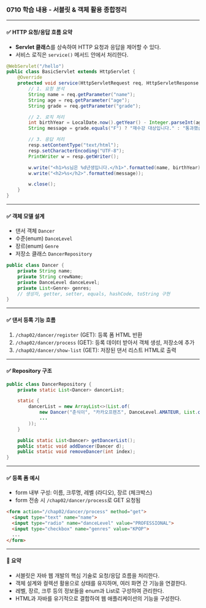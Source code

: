 ### 0710 학습 내용 - 서블릿 & 객체 활용 종합정리

---

#### ✅ HTTP 요청/응답 흐름 요약

- **Servlet 클래스**를 상속하여 HTTP 요청과 응답을 제어할 수 있다.
- 서비스 로직은 `service()` 메서드 안에서 처리한다.

```java
@WebServlet("/hello")
public class BasicServlet extends HttpServlet {
    @Override
    protected void service(HttpServletRequest req, HttpServletResponse resp) throws ServletException, IOException {
        // 1. 요청 분석
        String name = req.getParameter("name");
        String age = req.getParameter("age");
        String grade = req.getParameter("grade");

        // 2. 로직 처리
        int birthYear = LocalDate.now().getYear() - Integer.parseInt(age) + 1;
        String message = grade.equals("F") ? "재수강 대상입니다." : "통과했습니다";

        // 3. 응답 처리
        resp.setContentType("text/html");
        resp.setCharacterEncoding("UTF-8");
        PrintWriter w = resp.getWriter();

        w.write("<h1>%s님은 %d년생입니다.</h1>".formatted(name, birthYear));
        w.write("<h2>%s</h2>".formatted(message));

        w.close();
    }
}
```

---

#### ✅ 객체 모델 설계

- 댄서 객체 `Dancer`
- 수준(enum) `DanceLevel`
- 장르(enum) `Genre`
- 저장소 클래스 `DancerRepository`

```java
public class Dancer {
    private String name;
    private String crewName;
    private DanceLevel danceLevel;
    private List<Genre> genres;
    // 생성자, getter, setter, equals, hashCode, toString 구현
}
```

---

#### ✅ 댄서 등록 기능 흐름

1. `/chap02/dancer/register` (GET): 등록 폼 HTML 반환
2. `/chap02/dancer/process` (GET): 등록 데이터 받아서 객체 생성, 저장소에 추가
3. `/chap02/dancer/show-list` (GET): 저장된 댄서 리스트 HTML로 출력

---

#### ✅ Repository 구조

```java
public class DancerRepository {
    private static List<Dancer> dancerList;

    static {
        dancerList = new ArrayList<>(List.of(
            new Dancer("춘식이", "카카오프렌즈", DanceLevel.AMATEUR, List.of(Genre.HIPHOP, Genre.KPOP)),
            ...
        ));
    }

    public static List<Dancer> getDancerList();
    public static void addDancer(Dancer d);
    public static void removeDancer(int index);
}
```

---

#### ✅ 등록 폼 예시

- form 내부 구성: 이름, 크루명, 레벨 (라디오), 장르 (체크박스)
- form 전송 시 `/chap02/dancer/process`로 GET 요청됨

```html
<form action="/chap02/dancer/process" method="get">
  <input type="text" name="name">
  <input type="radio" name="danceLevel" value="PROFESSIONAL">
  <input type="checkbox" name="genres" value="KPOP">
  ...
</form>
```

---

#### 📌 요약

- 서블릿은 자바 웹 개발의 핵심 기술로 요청/응답 흐름을 처리한다.
- 객체 설계와 컬렉션 활용으로 상태를 유지하며, 여러 화면 간 기능을 연결한다.
- 레벨, 장르, 크루 등의 정보들을 enum과 List로 구성하여 관리한다.
- HTML과 자바를 유기적으로 결합하여 웹 애플리케이션의 기능을 구성한다.
